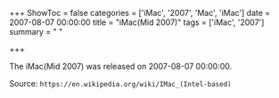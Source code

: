 +++
ShowToc = false
categories = ['iMac', '2007', 'Mac', 'iMac']
date = 2007-08-07 00:00:00
title = "iMac(Mid 2007)"
tags = ['iMac', '2007']
summary = " "

+++

The iMac(Mid 2007) was released on 2007-08-07 00:00:00.

Source: `https://en.wikipedia.org/wiki/IMac_(Intel-based)`
